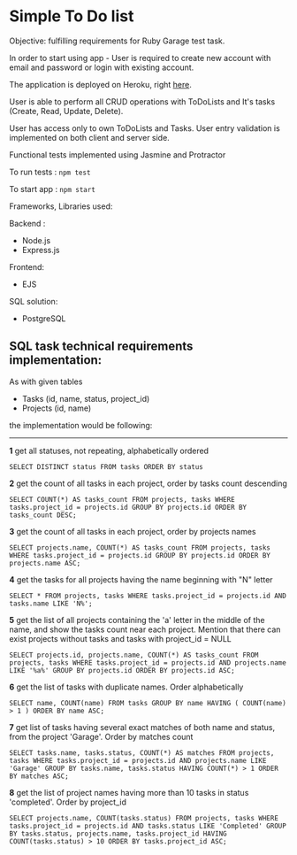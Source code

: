 # Simple To Do list #

Objective: fulfilling requirements for Ruby Garage test task.





In order to start using app - User is required to create new account with email and password or login with existing account. 

The application is deployed on Heroku, right [here](https://todolist-for-ruby-garage.herokuapp.com).

User is able to perform all CRUD operations with ToDoLists and It's tasks (Create, Read, Update, Delete).

User has access only to own ToDoLists and Tasks. User entry validation is implemented on both client and server side.

Functional tests implemented using Jasmine and Protractor

To run tests : `npm test`

To start app : `npm start`

Frameworks, Libraries used:

Backend : 

- Node.js
- Express.js

Frontend:

- EJS

SQL solution:

- PostgreSQL

SQL task technical requirements implementation:
-------------------------------
As with given tables

- Tasks (id, name, status, project_id)
- Projects (id, name)

the implementation would be following:


----------


**1** get all statuses, not repeating, alphabetically ordered

    SELECT DISTINCT status FROM tasks ORDER BY status

**2** get the count of all tasks in each project, order by tasks count descending

    SELECT COUNT(*) AS tasks_count FROM projects, tasks WHERE tasks.project_id = projects.id GROUP BY projects.id ORDER BY tasks_count DESC;
    
**3** get the count of all tasks in each project, order by projects names

    SELECT projects.name, COUNT(*) AS tasks_count FROM projects, tasks WHERE tasks.project_id = projects.id GROUP BY projects.id ORDER BY projects.name ASC;

**4** get the tasks for all projects having the name beginning with "N" letter

    SELECT * FROM projects, tasks WHERE tasks.project_id = projects.id AND tasks.name LIKE 'N%';

**5** get the list of all projects containing the 'a' letter in the middle of the name, and show the tasks count near each project. Mention that there can exist projects without tasks and tasks with project_id = NULL

    SELECT projects.id, projects.name, COUNT(*) AS tasks_count FROM projects, tasks WHERE tasks.project_id = projects.id AND projects.name LIKE '%a%' GROUP BY projects.id ORDER BY projects.id ASC;

**6** get the list of tasks with duplicate names. Order alphabetically

    SELECT name, COUNT(name) FROM tasks GROUP BY name HAVING ( COUNT(name) > 1 ) ORDER BY name ASC;

**7** get list of tasks having several exact matches of both name and status, from the project 'Garage'. Order by matches count

    SELECT tasks.name, tasks.status, COUNT(*) AS matches FROM projects, tasks WHERE tasks.project_id = projects.id AND projects.name LIKE 'Garage' GROUP BY tasks.name, tasks.status HAVING COUNT(*) > 1 ORDER BY matches ASC;

**8** get the list of project names having more than 10 tasks in status 'completed'. Order by project_id
 
    SELECT projects.name, COUNT(tasks.status) FROM projects, tasks WHERE tasks.project_id = projects.id AND tasks.status LIKE 'Completed' GROUP BY tasks.status, projects.name, tasks.project_id HAVING COUNT(tasks.status) > 10 ORDER BY tasks.project_id ASC;
